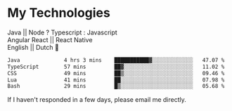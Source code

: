 # My Technologies
Java || Node ? Typescript : Javascript \
Angular  React || React Native  \
English || Dutch :pinching_hand:

 <!--START_SECTION:waka-->

```txt
Java              4 hrs 3 mins    ███████████▓░░░░░░░░░░░░░   47.07 %
TypeScript        57 mins         ██▓░░░░░░░░░░░░░░░░░░░░░░   11.02 %
CSS               49 mins         ██▒░░░░░░░░░░░░░░░░░░░░░░   09.46 %
Lua               41 mins         ██░░░░░░░░░░░░░░░░░░░░░░░   07.98 %
Bash              29 mins         █▒░░░░░░░░░░░░░░░░░░░░░░░   05.68 %
```

<!--END_SECTION:waka-->




If I haven't responded in a few days, please email me directly. 
